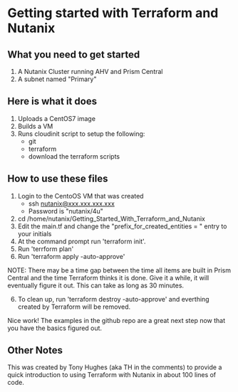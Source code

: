 # Getting started with Terraform and Nutanix

## What you need to get started
1. A Nutanix Cluster running AHV and Prism Central
2. A subnet named "Primary"

## Here is what it does
1. Uploads a CentOS7 image
2. Builds a VM
3. Runs cloudinit script to setup the following:
    - git
    - terraform
    - download the terraform scripts

## How to use these files
1. Login to the CentoOS VM that was created
    - ssh nutanix@xxx.xxx.xxx.xxx
    - Password is "nutanix/4u"
2. cd /home/nutanix/Getting_Started_With_Terraform_and_Nutanix
3. Edit the main.tf and change the "prefix_for_created_entities = " entry to your initials
4. At the command prompt run 'terraform init'.  
5. Run 'terrform plan'
6. Run 'terraform apply -auto-approve'

NOTE: There may be a time gap between the time all items are built in Prism Central and the time Terraform thinks it is done.
    Give it a while, it will eventually figure it out.  This can take as long as 30 minutes.

6. To clean up, run 'terraform destroy -auto-approve' and everthing created by Terraform will be removed.  

Nice work!  The examples in the github repo are a great next step now that you have the basics figured out.

## Other Notes

This was created by Tony Hughes (aka TH in the comments) to provide a quick introduction to using Terraform with Nutanix in about 100 lines of code.
